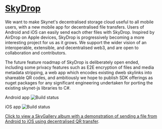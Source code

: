 # [SkyDrop](http://skydrop.wellhat.hns.to/)

We want to make Skynet's decentralised storage cloud useful to all mobile users, with a new mobile app for decentralised file transfers. Users of Android and iOS can easily send each other files with SkyDrop. Inspired by AirDrop on Apple devices, SkyDrop is progressively becoming a more interesting project for us as it grows. We support the wider vision of an interoperable, extensible, and decentralised web3, and are open to collaboration and contributors. 

The future feature roadmap of SkyDrop is deliberately open ended, including some privacy features such as E2E encryption of files and media metadata stripping, a web app which encodes existing dweb skylinks into shareable QR codes, and ambitiously we hope to publish SDK offerings as nuget packages for any significant engineering undertaken for porting the existing skynet-js libraries to C#.

Android app ![Build status](https://build.appcenter.ms/v0.1/apps/1cd210b4-00be-4c63-a322-2afc2db6b603/branches/main/badge)
  
iOS app ![Build status](https://build.appcenter.ms/v0.1/apps/7d69bbc9-723d-4bb1-b62f-4c2890c8ab45/branches/main/badge)

[Click to view a SkyGallery album with a demonstration of sending a file from Android to iOS using decentralised QR transfer](https://skygallery.hns.siasky.net/#/a/AAAk0Kqps6NnpZ8bTEnrFI_dpg57n0FwmdG0nyibZxqOhA).
